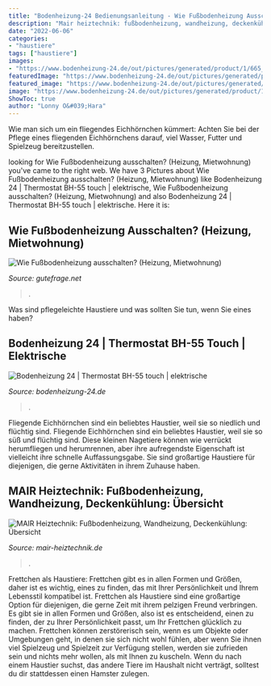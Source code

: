 ```yaml
---
title: "Bodenheizung-24 Bedienungsanleitung - Wie Fußbodenheizung Ausschalten? (heizung, Mietwohnung)"
description: "Mair heiztechnik: fußbodenheizung, wandheizung, deckenkühlung: übersicht"
date: "2022-06-06"
categories:
- "haustiere"
tags: ["haustiere"]
images:
- "https://www.bodenheizung-24.de/out/pictures/generated/product/1/665_665_80/bh-55-1.jpg"
featuredImage: "https://www.bodenheizung-24.de/out/pictures/generated/product/1/665_665_80/bh-55-1.jpg"
featured_image: "https://www.bodenheizung-24.de/out/pictures/generated/product/1/665_665_80/bh-55-1.jpg"
image: "https://www.bodenheizung-24.de/out/pictures/generated/product/1/665_665_80/bh-55-1.jpg"
ShowToc: true
author: "Lonny O&#039;Hara"
---
```



Wie man sich um ein fliegendes Eichhörnchen kümmert: Achten Sie bei der Pflege eines fliegenden Eichhörnchens darauf, viel Wasser, Futter und Spielzeug bereitzustellen.

	

		
looking for Wie Fußbodenheizung ausschalten? (Heizung, Mietwohnung) you've came to the right web. We have 3 Pictures about Wie Fußbodenheizung ausschalten? (Heizung, Mietwohnung) like Bodenheizung 24 | Thermostat BH-55 touch | elektrische, Wie Fußbodenheizung ausschalten? (Heizung, Mietwohnung) and also Bodenheizung 24 | Thermostat BH-55 touch | elektrische. Here it is:
		
    
## Wie Fußbodenheizung Ausschalten? (Heizung, Mietwohnung)

<img loading=lazy src="https://images.gutefrage.net/media/fragen/bilder/wie-fussbodenheizung-ausschalten/1_original.jpg?v=1439477805000" onerror="this.onerror=null;this.src='https://tse4.mm.bing.net/th?id=OIP.DCoG3h6oJVqqgu2p41IZCQHaFj&amp;pid=15.1';" alt="Wie Fußbodenheizung ausschalten? (Heizung, Mietwohnung)">

_Source: gutefrage.net_

>. 

	

Was sind pflegeleichte Haustiere und was sollten Sie tun, wenn Sie eines haben?

    
## Bodenheizung 24 | Thermostat BH-55 Touch | Elektrische

<img loading=lazy src="https://www.bodenheizung-24.de/out/pictures/generated/product/1/665_665_80/bh-55-1.jpg" onerror="this.onerror=null;this.src='https://tse1.mm.bing.net/th?id=OIP.D8PtziqnZ7Fq52MIvCNzfgHaFM&amp;pid=15.1';" alt="Bodenheizung 24 | Thermostat BH-55 touch | elektrische">

_Source: bodenheizung-24.de_

>. 

	

Fliegende Eichhörnchen sind ein beliebtes Haustier, weil sie so niedlich und flüchtig sind.
Fliegende Eichhörnchen sind ein beliebtes Haustier, weil sie so süß und flüchtig sind. Diese kleinen Nagetiere können wie verrückt herumfliegen und herumrennen, aber ihre aufregendste Eigenschaft ist vielleicht ihre schnelle Auffassungsgabe. Sie sind großartige Haustiere für diejenigen, die gerne Aktivitäten in ihrem Zuhause haben.

    
## MAIR Heiztechnik: Fußbodenheizung, Wandheizung, Deckenkühlung: Übersicht

<img loading=lazy src="http://www.mair-heiztechnik.de/uploads/pics/regel01_02.jpg" onerror="this.onerror=null;this.src='https://tse2.mm.bing.net/th?id=OIP.O8a061nR_5QuZb-GIiCb1wHaEB&amp;pid=15.1';" alt="MAIR Heiztechnik: Fußbodenheizung, Wandheizung, Deckenkühlung: Übersicht">

_Source: mair-heiztechnik.de_

>. 

	

Frettchen als Haustiere: Frettchen gibt es in allen Formen und Größen, daher ist es wichtig, eines zu finden, das mit Ihrer Persönlichkeit und Ihrem Lebensstil kompatibel ist.
Frettchen als Haustiere sind eine großartige Option für diejenigen, die gerne Zeit mit ihrem pelzigen Freund verbringen. Es gibt sie in allen Formen und Größen, also ist es entscheidend, einen zu finden, der zu Ihrer Persönlichkeit passt, um Ihr Frettchen glücklich zu machen. Frettchen können zerstörerisch sein, wenn es um Objekte oder Umgebungen geht, in denen sie sich nicht wohl fühlen, aber wenn Sie ihnen viel Spielzeug und Spielzeit zur Verfügung stellen, werden sie zufrieden sein und nichts mehr wollen, als mit Ihnen zu kuscheln. Wenn du nach einem Haustier suchst, das andere Tiere im Haushalt nicht verträgt, solltest du dir stattdessen einen Hamster zulegen.


